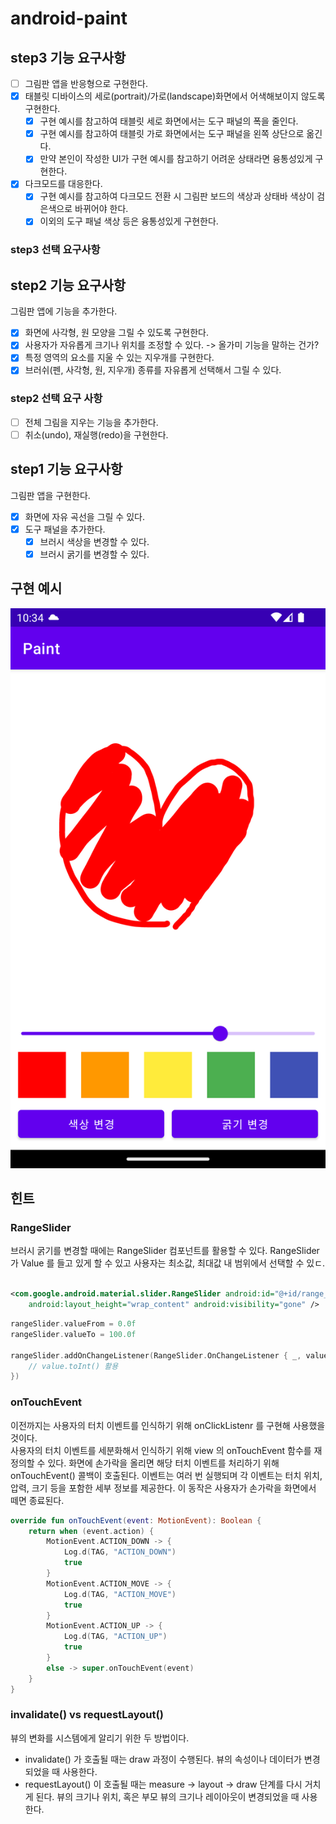 # android-paint

## step3 기능 요구사항

- [ ] 그림판 앱을 반응형으로 구현한다.
- [x] 태블릿 디바이스의 세로(portrait)/가로(landscape)화면에서 어색해보이지 않도록 구현한다.
    - [x] 구현 예시를 참고하여 태블릿 세로 화면에서는 도구 패널의 폭을 줄인다.
    - [x] 구현 예시를 참고하여 태블릿 가로 화면에서는 도구 패널을 왼쪽 상단으로 옮긴다.
    - [x] 만약 본인이 작성한 UI가 구현 예시를 참고하기 어려운 상태라면 융통성있게 구현한다.
- [x] 다크모드를 대응한다.
    - [x] 구현 예시를 참고하여 다크모드 전환 시 그림판 보드의 색상과 상태바 색상이 검은색으로 바뀌어야 한다.
    - [x] 이외의 도구 패널 색상 등은 융통성있게 구현한다.

### step3 선택 요구사항

## step2 기능 요구사항

그림판 앱에 기능을 추가한다.

- [x] 화면에 사각형, 원 모양을 그릴 수 있도록 구현한다.
- [x] 사용자가 자유롭게 크기나 위치를 조정할 수 있다. -> 올가미 기능을 말하는 건가?
- [x] 특정 영역의 요소를 지울 수 있는 지우개를 구현한다.
- [x] 브러쉬(펜, 사각형, 원, 지우개) 종류를 자유롭게 선택해서 그릴 수 있다.

### step2 선택 요구 사항

- [ ] 전체 그림을 지우는 기능을 추가한다.
- [ ] 취소(undo), 재실행(redo)을 구현한다.

## step1 기능 요구사항

그림판 앱을 구현한다.

- [x] 화면에 자유 곡선을 그릴 수 있다.
- [x]  도구 패널을 추가한다.
    - [x] 브러시 색상을 변경할 수 있다.
    - [x] 브러시 굵기를 변경할 수 있다.

## 구현 예시

![img.png](img.png)

## 힌트

### RangeSlider

브러시 굵기를 변경할 때에는 RangeSlider 컴포넌트를 활용할 수 있다.
RangeSlider 가 Value 를 들고 있게 할 수 있고 사용자는 최소값, 최대값 내 범위에서 선택할 수 있ㄷ.

```xml

<com.google.android.material.slider.RangeSlider android:id="@+id/range_slider" android:layout_width="match_parent"
    android:layout_height="wrap_content" android:visibility="gone" />
```

```kotlin
rangeSlider.valueFrom = 0.0f
rangeSlider.valueTo = 100.0f

rangeSlider.addOnChangeListener(RangeSlider.OnChangeListener { _, value, _ ->
    // value.toInt() 활용
})
```

### onTouchEvent

이전까지는 사용자의 터치 이벤트를 인식하기 위해 onClickListenr 를 구현해 사용했을 것이다.  
사용자의 터치 이벤트를 세분화해서 인식하기 위해 view 의 onTouchEvent 함수를 재정의할 수 있다.
화면에 손가락을 올리면 해당 터치 이벤트를 처리하기 위해 onTouchEvent() 콜백이 호출된다.
이벤트는 여러 번 실행되며 각 이벤트는 터치 위치, 압력, 크기 등을 포함한 세부 정보를 제공한다.
이 동작은 사용자가 손가락을 화면에서 떼면 종료된다.

```kotlin
override fun onTouchEvent(event: MotionEvent): Boolean {
    return when (event.action) {
        MotionEvent.ACTION_DOWN -> {
            Log.d(TAG, "ACTION_DOWN")
            true
        }
        MotionEvent.ACTION_MOVE -> {
            Log.d(TAG, "ACTION_MOVE")
            true
        }
        MotionEvent.ACTION_UP -> {
            Log.d(TAG, "ACTION_UP")
            true
        }
        else -> super.onTouchEvent(event)
    }
}
```

### invalidate() vs requestLayout()

뷰의 변화를 시스템에게 알리기 위한 두 방법이다.

* invalidate() 가 호출될 때는 draw 과정이 수행된다. 뷰의 속성이나 데이터가 변경되었을 때 사용한다.
* requestLayout() 이 호출될 때는 measure -> layout -> draw 단계를 다시 거치게 된다. 뷰의 크기나 위치, 혹은 부모 뷰의 크기나 레이아웃이 변경되었을 때 사용한다.
